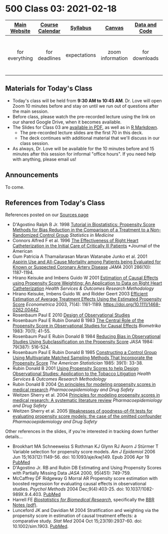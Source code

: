 # 500 Class 03: 2021-02-18

[Main Website](https://thomaselove.github.io/500/) | [Course Calendar](https://thomaselove.github.io/500/calendar.html) | [Syllabus](https://thomaselove.github.io/500-2021-syllabus/) | [Canvas](https://canvas.case.edu) | [Data and Code](https://github.com/THOMASELOVE/500-data) | Need Help?
:-----------: | :--------------: | :----------: | :---------: | :-------------: | :-----------: 
for everything | for deadlines | expectations | zoom information | for downloads | email `500-help` at `case dot edu`

## Materials for Today's Class

- Today's class will be held from **9:30 AM to 10:45 AM**. Dr. Love will open Zoom 10 minutes before and stay on until we run out of questions after the main session.
- Before class, please watch the pre-recorded lecture using the link on our shared Google Drive, when it becomes available.
- The Slides for Class 03 are [available in PDF](https://github.com/THOMASELOVE/500-2021/blob/master/classes/class03/500_2021_slides03.pdf), as well as in [R Markdown](https://github.com/THOMASELOVE/500-2021/blob/master/classes/class03/500_2021_slides03.Rmd).
    - The pre-recorded lecture slides are the first 70 in this deck. 
    - The deck continues with additional material that we'll discuss in our class session.
- As always, Dr. Love will be available for the 10 minutes before and 15 minutes after this session for informal "office hours". If you need help with anything, please email us!

## Announcements

To come.

## References from Today's Class

References posted on our [Sources page](https://github.com/THOMASELOVE/500-2021/blob/master/sources/README.md)

- D'Agostino Ralph B Jr. 1998 [Tutorial in Biostatistics: Propensity Score Methods for Bias Reduction in the Comparison of a Treatment to a Non-Randomized Control Group](https://github.com/THOMASELOVE/500-2021/blob/master/sources/articles/D'Agostino%201998%20SIM%20Tutorial%20on%20Propensity%20Scores.pdf) *Statistics in Medicine*
- Connors Alfred F et al. 1996 [The Effectiveness of Right Heart Catheterization in the Initial Care of Critically Ill Patients](https://github.com/THOMASELOVE/500-2021/blob/master/sources/articles/Connors%20et%20al%201996%20JAMA%20The%20Right%20Heart%20Catheterization%20Study.pdf) *Journal of the American 
- Gum Patricia A Thamailarasan Maran Watanabe Junko et al. 2001 [Aspirin Use and All-Cause Mortality among Patients being Evaluated for Known or Suspected Coronary Artery Disease](https://github.com/THOMASELOVE/500-2021/blob/master/sources/articles/Gum%202001%20JAMA%20Aspirin%20Use%20Propensity%20Analysis.pdf) *JAMA* 2001 286(10): 1187-1194.
- Hirano Keisuke and Imbens Guido W 2001 [Estimation of Causal Effects using Propensity Score Weighting: An Application to Data on Right Heart Catheterization](https://github.com/THOMASELOVE/500-2021/blob/master/sources/articles/Hirano%20and%20Imbens%202001%20Weighting%20in%20RHC.pdf) *Health Services & Outcomes Research Methodology*
- Hirano Keisuke, Imbens Guido W. and Ridder Geert 2003 [Efficient Estimation of Average Treatment Effects Using the Estimated Propensity Score](https://github.com/THOMASELOVE/500-2021/blob/master/sources/articles/Hirano%20Imbens%20Ridder%20Efficient%20Estimation%20of%20ATE.pdf) *Econometrica* 2003, 71(4): 1161-1189. https://doi.org/10.1111/1468-0262.00442.
- Rosenbaum Paul E 2010 [Design of Observational Studies](https://github.com/THOMASELOVE/500-2021/blob/master/sources/articles/Rosenbaum%20PR%202010%20Design%20of%20Observational%20Studies.pdf)
- Rosenbaum Paul E Rubin Donald B 1983 [The Central Role of the Propensity Score in Observational Studies for Causal Effects](https://github.com/THOMASELOVE/500-2021/blob/master/sources/articles/Rosenbaum%20and%20Rubin%201983.pdf) *Biometrika* 1983: 70(1); 41-55.
- Rosenbaum Paul E Rubin Donald B 1984 [Reducing Bias in Observational Studies Using Subclassification on the Propensity Score](https://github.com/THOMASELOVE/500-2021/blob/master/sources/articles/Rosenbaum%20and%20Rubin%201984%20JASA.pdf) *JASA* 1984: 79(387): 516-524.
- Rosenbaum Paul E Rubin Donald B 1985 [Constructing a Control Group Using Multivariate Matched Sampling Methods That Incorporate the Propensity Score](https://github.com/THOMASELOVE/500-2021/blob/master/sources/articles/Rosenbaum%20and%20Rubin%201985.pdf) *The American Statistician* 1985: 39(1): 33-38.
- Rubin Donald B 2001 [Using Propensity Scores to help Design Observational Studies: Application to the Tobacco Litigation](https://github.com/THOMASELOVE/500-2021/blob/master/sources/articles/Rubin%202001%20Tobacco%20Litigation%20article.pdf) *Health Services & Outcomes Research Methodology*
- Rubin Donald B 2004 [On principles for modeling propensity scores in medical research](https://github.com/THOMASELOVE/500-2021/blob/master/sources/articles/Rubin%202004%20editorial%20Pharmacoepidemiology%20and%20Drug%20Safety%20on%20Propensity%20Score%20Principles.pdf) *Pharmacoepidemiology and Drug Safety*
- Weitzen Sherry et al. 2004 [Principles for modeling propensity scores in medical research: A systematic literature review](https://github.com/THOMASELOVE/500-2021/blob/master/sources/articles/Weitzen%20et%20al%202004%20Systematic%20Literature%20Review%20of%20Propensity%20Score%20Usage.pdf) *Pharmacoepidemiology and Drug Safety*
- Weitzen Sherry et al. 2005 [Weaknesses of goodness-of-fit tests for evaluating propensity score models: the case of the omitted confounder](https://github.com/THOMASELOVE/500-2021/blob/master/sources/articles/Weitzen%20et%20al%202005%20Why%20goodness%20of%20fit%20tests%20aren't%20appropriate%20for%20evaluating%20propensity%20score%20models.pdf) *Pharmacoepidemiology and Drug Safety*

Other references in the slides, if you're interested in tracking down further details...

- Brookhart MA Schneeweiss S Rothman KJ Glynn RJ Avorn J Stürmer T Variable selection for propensity score models. *Am J Epidemiol* 2006 Jun 15;163(12):1149-56. doi: 10.1093/aje/kwj149. Epub 2006 Apr 19 [PubMed](https://pubmed.ncbi.nlm.nih.gov/16624967/)
- D'Agostino Jr. RB and Rubin DB Estimating and Using Propensity Scores with Partially Missing Data *JASA* 2000, 95(451): 749-759.
- McCaffrey DF Ridgeway G Morral AR Propensity score estimation with boosted regression for evaluating causal effects in observational studies. *Psychol Methods* 2004 Dec;9(4):403-25. doi: 10.1037/1082-989X.9.4.403. [PubMed](https://pubmed.ncbi.nlm.nih.gov/15598095/)
- Harrell FE *[Biostatistics for Biomedical Research](http://hbiostat.org/bbr/)*, specifically the [BBR Notes (pdf)](http://hbiostat.org/doc/bbr.pdf). 
- Lunceford JK and Davidian M 2004 Stratification and weighting via the propensity score in estimation of causal treatment effects: a comparative study. *Stat Med* 2004 Oct 15;23(19):2937-60. doi: 10.1002/sim.1903. [PubMed](https://pubmed.ncbi.nlm.nih.gov/15351954/).
